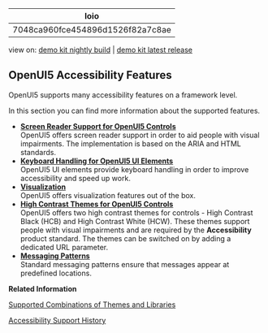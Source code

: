 <!-- loio7048ca960fce454896d1526f82a7c8ae -->

| loio |
| -----|
| 7048ca960fce454896d1526f82a7c8ae |

<div id="loio">

view on: [demo kit nightly build](https://openui5nightly.hana.ondemand.com/#/topic/7048ca960fce454896d1526f82a7c8ae) | [demo kit latest release](https://openui5.hana.ondemand.com/#/topic/7048ca960fce454896d1526f82a7c8ae)</div>

## OpenUI5 Accessibility Features

OpenUI5 supports many accessibility features on a framework level.

In this section you can find more information about the supported features.

-   **[Screen Reader Support for OpenUI5 Controls](Screen_Reader_Support_for_OpenUI5_Controls_8c46d6a.md "OpenUI5 offers screen
		reader support in order to aid people with visual impairments. The implementation is based
		on the ARIA and HTML standards.")**  
OpenUI5 offers screen reader support in order to aid people with visual impairments. The implementation is based on the ARIA and HTML standards.
-   **[Keyboard Handling for OpenUI5 UI Elements](Keyboard_Handling_for_OpenUI5_UI_Elements_6b741a6.md "OpenUI5 UI elements provide
		keyboard handling in order to improve accessibility and speed up work. ")**  
OpenUI5 UI elements provide keyboard handling in order to improve accessibility and speed up work.
-   **[Visualization](Visualization_b3799f0.md "OpenUI5 offers visualization
		features out of the box.")**  
OpenUI5 offers visualization features out of the box.
-   **[High Contrast Themes for OpenUI5 Controls](High_Contrast_Themes_for_OpenUI5_Controls_cfcbde2.md "
		OpenUI5  offers two high
		contrast themes  for controls - High Contrast Black (HCB) and High Contrast White (HCW).
		These themes support people with visual impairments and are required by the
			Accessibility product standard. The themes can be switched on by
		adding a dedicated URL parameter.")**  
 OpenUI5 offers two high contrast themes for controls - High Contrast Black \(HCB\) and High Contrast White \(HCW\). These themes support people with visual impairments and are required by the **Accessibility** product standard. The themes can be switched on by adding a dedicated URL parameter.
-   **[Messaging Patterns](Messaging_Patterns_6393d1d.md "Standard messaging patterns ensure that messages appear at predefined
		locations.")**  
Standard messaging patterns ensure that messages appear at predefined locations.

**Related Information**  


[Supported Combinations of Themes and Libraries](Supported_Combinations_of_Themes_and_Libraries_38ff8c2.md "This chapter gives an overview of the possible combinations of themes and libraries for the OpenUI5 versions that are still in maintenance.")

[Accessibility Support History](Accessibility_Support_History_accd68a.md "")

